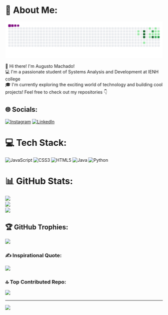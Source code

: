 # 💫 About Me:

![snake gif](https://github.com/gutomachaddo/gutomachaddo/blob/output/github-contribution-grid-snake.gif)

👋 Hi there! I'm Augusto Machado! <br>💻 I'm a passionate student of  Systems Analysis and Development at IENH college <br>🎓 I'm currently exploring the exciting world of technology and building cool projects! Feel free to check out my repositories  👇


## 🌐 Socials:
[![Instagram](https://img.shields.io/badge/Instagram-%23E4405F.svg?logo=Instagram&logoColor=white)](https://instagram.com/guto.machaddo) [![LinkedIn](https://img.shields.io/badge/LinkedIn-%230077B5.svg?logo=linkedin&logoColor=white)](https://www.linkedin.com/in/augusto-machado-34a89835a)

# 💻 Tech Stack:
![JavaScript](https://img.shields.io/badge/javascript-%23323330.svg?style=for-the-badge&logo=javascript&logoColor=%23F7DF1E) ![CSS3](https://img.shields.io/badge/css3-%231572B6.svg?style=for-the-badge&logo=css3&logoColor=white) ![HTML5](https://img.shields.io/badge/html5-%23E34F26.svg?style=for-the-badge&logo=html5&logoColor=white) ![Java](https://img.shields.io/badge/java-%23ED8B00.svg?style=for-the-badge&logo=openjdk&logoColor=white) ![Python](https://img.shields.io/badge/python-3670A0?style=for-the-badge&logo=python&logoColor=ffdd54)
# 📊 GitHub Stats:
![](https://github-readme-stats.vercel.app/api?username=gutomachaddo&theme=highcontrast&hide_border=false&include_all_commits=true&count_private=true)<br/>
![](https://nirzak-streak-stats.vercel.app/?user=gutomachaddo&theme=highcontrast&hide_border=false)<br/>
![](https://github-readme-stats.vercel.app/api/top-langs/?username=gutomachaddo&theme=highcontrast&hide_border=false&include_all_commits=true&count_private=true&layout=compact)

## 🏆 GitHub Trophies:
![](https://github-profile-trophy.vercel.app/?username=gutomachaddo&theme=radical&no-frame=false&no-bg=false&margin-w=4)

### ✍️ Inspirational Quote:
![](https://quotes-github-readme.vercel.app/api?type=horizontal&theme=radical)

### 🔝 Top Contributed Repo:
![](https://github-contributor-stats.vercel.app/api?username=gutomachaddo&limit=5&theme=dark&combine_all_yearly_contributions=true)

---
[![](https://visitcount.itsvg.in/api?id=gutomachaddo&icon=0&color=0)](https://visitcount.itsvg.in)

<!-- Proudly created with GPRM ( https://gprm.itsvg.in ) -->
